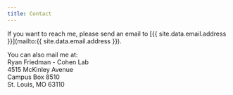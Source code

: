 ```yaml
---
title: Contact
---
```

If you want to reach me, please send an email to [{{ site.data.email.address }}](mailto:{{ site.data.email.address }}).

You can also mail me at:  
Ryan Friedman - Cohen Lab  
4515 McKinley Avenue  
Campus Box 8510  
St. Louis, MO 63110  
